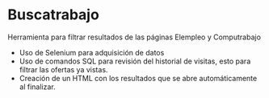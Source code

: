 # Buscatrabajo
 Herramienta para filtrar resultados de las páginas Elempleo y Computrabajo
* Uso de Selenium para adquisición de datos
* Uso de comandos SQL para revisión del historial de visitas, esto para filtrar las ofertas ya vistas.
* Creación de un HTML con los resultados que se abre automáticamente al finalizar.
